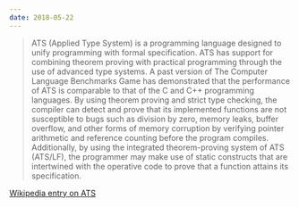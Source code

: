 ```yaml
---
date: 2018-05-22
---
```


> ATS (Applied Type System) is a programming language designed to unify programming with formal specification. ATS has support for combining theorem proving with practical programming through the use of advanced type systems. A past version of The Computer Language Benchmarks Game has demonstrated that the performance of ATS is comparable to that of the C and C++ programming languages. By using theorem proving and strict type checking, the compiler can detect and prove that its implemented functions are not susceptible to bugs such as division by zero, memory leaks, buffer overflow, and other forms of memory corruption by verifying pointer arithmetic and reference counting before the program compiles. Additionally, by using the integrated theorem-proving system of ATS (ATS/LF), the programmer may make use of static constructs that are intertwined with the operative code to prove that a function attains its specification.

[Wikipedia entry on ATS](https://en.wikipedia.org/wiki/ATS_(programming_language))
